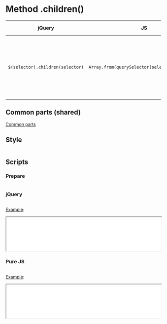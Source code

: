 # Method .children()

| jQuery | JS | Description | API Reference |
|:--:|:--:|:--:|:--:|
| `$(selector).children(selector)` | `Array.from(querySelector(selector).children)` | Get the **_children_** of each element in the set of matched elements, optionally filtered by a selector. | [API doc](https://api.jquery.com/children/) |

## Common parts (shared)

[Common parts](/docs/mdview.html?example/index.md)

## Style

```css:src/style.css
```

## Scripts

### Prepare

```js:src/prepare.js
```

### jQuery

```js:src/jquery.js
```

[Example](example.html?jquery):

<iframe width="100%" height="110" src="example.html?jquery"></iframe>

### Pure JS

```js:src/pure.js
```

[Example](example.html?pure):

<iframe width="100%" height="110" src="example.html?pure"></iframe>
